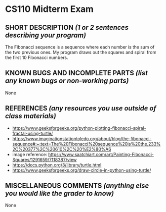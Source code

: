 # CS110 Midterm Exam

## SHORT DESCRIPTION *(1 or 2 sentences describing your program)*
The Fibonacci sequence is a sequence where each number is the sum of the two previous ones. My program draws out the squares and spiral from the first 10 Fibonacci numbers.

## KNOWN BUGS AND INCOMPLETE PARTS *(list any known bugs or non-working parts)*
None

## REFERENCES *(any resources you use outside of class materials)*
- https://www.geeksforgeeks.org/python-plotting-fibonacci-spiral-fractal-using-turtle/
- https://www.imaginationstationtoledo.org/about/blog/the-fibonacci-sequence#:~:text=The%20Fibonacci%20sequence%20is%20the,233%2C%20377%2C%20610%2C%20%E2%80%A6
- image reference: https://www.saatchiart.com/art/Painting-Fibonacci-Squares/1291659/7118387/view
- https://docs.python.org/3/library/turtle.html
- https://www.geeksforgeeks.org/draw-circle-in-python-using-turtle/

## MISCELLANEOUS COMMENTS *(anything else you would like the grader to know)*
None
